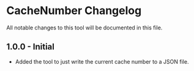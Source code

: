 # CacheNumber Changelog

All notable changes to this tool will be documented in this file.

## 1.0.0 - Initial

- Added the tool to just write the current cache number to a JSON file.
